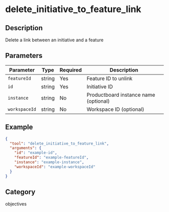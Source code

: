 # delete_initiative_to_feature_link

## Description

Delete a link between an initiative and a feature

## Parameters

| Parameter     | Type   | Required | Description                           |
| ------------- | ------ | -------- | ------------------------------------- |
| `featureId`   | string | Yes      | Feature ID to unlink                  |
| `id`          | string | Yes      | Initiative ID                         |
| `instance`    | string | No       | Productboard instance name (optional) |
| `workspaceId` | string | No       | Workspace ID (optional)               |

## Example

```json
{
  "tool": "delete_initiative_to_feature_link",
  "arguments": {
    "id": "example-id",
    "featureId": "example-featureId",
    "instance": "example-instance",
    "workspaceId": "example-workspaceId"
  }
}
```

## Category

objectives
